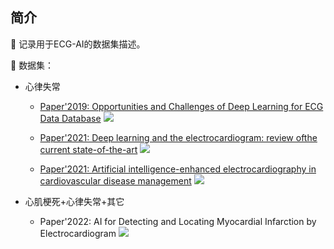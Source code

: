##  简介

 🚀 记录用于ECG-AI的数据集描述。

📰 数据集：
- 心律失常
	-  [Paper'2019: Opportunities and Challenges of Deep Learning for ECG Data Database](https://arxiv.org/pdf/2001.01550.pdf)
![](https://github.com/yanfang-research/ECG-AI/blob/main/aux/Arrhythmia/PNG/Databases_summary_paper_1.jpg)

	- [Paper'2021: Deep learning and the electrocardiogram: review ofthe current state-of-the-art](https://academic.oup.com/europace/article/23/8/1179/6132071)
![](https://github.com/yanfang-research/ECG-AI/tree/main/aux/Arrhythmia/PNG/Databases_summary_paper_2.jpg)

	- [Paper'2021: Artificial intelligence-enhanced
electrocardiography in cardiovascular
disease management](https://www.nature.com/articles/s41569-020-00503-2.pdf)
![](https://github.com/yanfang-research/ECG-AI/tree/main/aux/Arrhythmia/PNG/Databases_summary_paper_3.jpg)

- 心肌梗死+心律失常+其它
	- Paper'2022: AI for Detecting and Locating Myocardial Infarction by Electrocardiogram
![](https://github.com/yanfang-research/ECG-AI/tree/main/aux/Arrhythmia/PNG/Databases_summary_paper_4.jpg)